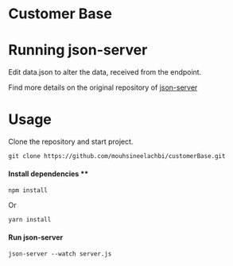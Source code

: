 
  

# Customer Base

  

  

# Running json-server

  

Edit data.json to alter the data, received from the endpoint.

  

Find more details on the original repository of [json-server](https://github.com/typicode/json-server)

  

  

# Usage

  

Clone the repository and start project.

  

 ``` git clone https://github.com/mouhsineelachbi/customerBase.git ```

  

####  Install dependencies **

  ``` npm install ```

Or

 ``` yarn install ```

  

####  Run json-server 

  ``` json-server --watch server.js ```